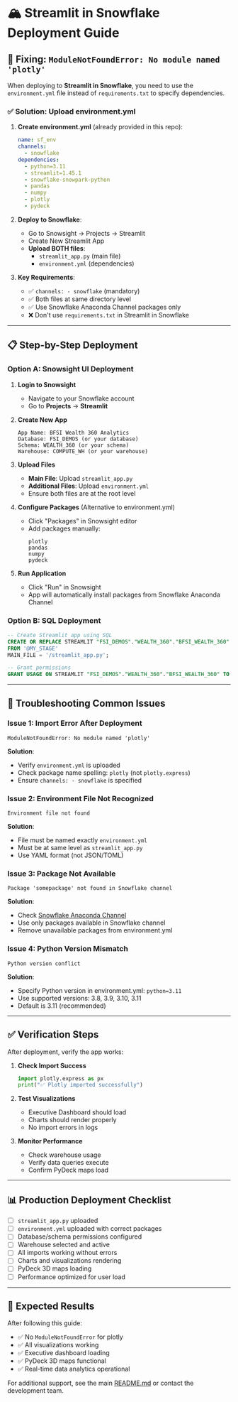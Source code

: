 # 🏔️ Streamlit in Snowflake Deployment Guide

## 🚨 Fixing: `ModuleNotFoundError: No module named 'plotly'`

When deploying to **Streamlit in Snowflake**, you need to use the `environment.yml` file instead of `requirements.txt` to specify dependencies.

### ✅ **Solution: Upload environment.yml**

1. **Create environment.yml** (already provided in this repo):
   ```yaml
   name: sf_env
   channels:
     - snowflake
   dependencies:
     - python=3.11
     - streamlit=1.45.1
     - snowflake-snowpark-python
     - pandas
     - numpy
     - plotly
     - pydeck
   ```

2. **Deploy to Snowflake**:
   - Go to Snowsight → Projects → Streamlit
   - Create New Streamlit App
   - **Upload BOTH files**:
     - `streamlit_app.py` (main file)
     - `environment.yml` (dependencies)

3. **Key Requirements**:
   - ✅ `channels: - snowflake` (mandatory)
   - ✅ Both files at same directory level
   - ✅ Use Snowflake Anaconda Channel packages only
   - ❌ Don't use `requirements.txt` in Streamlit in Snowflake

---

## 📋 **Step-by-Step Deployment**

### **Option A: Snowsight UI Deployment**

1. **Login to Snowsight**
   - Navigate to your Snowflake account
   - Go to **Projects** → **Streamlit**

2. **Create New App**
   ```
   App Name: BFSI Wealth 360 Analytics
   Database: FSI_DEMOS (or your database)
   Schema: WEALTH_360 (or your schema)
   Warehouse: COMPUTE_WH (or your warehouse)
   ```

3. **Upload Files**
   - **Main File**: Upload `streamlit_app.py`
   - **Additional Files**: Upload `environment.yml`
   - Ensure both files are at the root level

4. **Configure Packages** (Alternative to environment.yml)
   - Click "Packages" in Snowsight editor
   - Add packages manually:
     ```
     plotly
     pandas
     numpy
     pydeck
     ```

5. **Run Application**
   - Click "Run" in Snowsight
   - App will automatically install packages from Snowflake Anaconda Channel

### **Option B: SQL Deployment**

```sql
-- Create Streamlit app using SQL
CREATE OR REPLACE STREAMLIT "FSI_DEMOS"."WEALTH_360"."BFSI_WEALTH_360"
FROM '@MY_STAGE'
MAIN_FILE = '/streamlit_app.py';

-- Grant permissions
GRANT USAGE ON STREAMLIT "FSI_DEMOS"."WEALTH_360"."BFSI_WEALTH_360" TO ROLE YOUR_ROLE;
```

---

## 🔧 **Troubleshooting Common Issues**

### **Issue 1: Import Error After Deployment**
```
ModuleNotFoundError: No module named 'plotly'
```

**Solution**:
- Verify `environment.yml` is uploaded
- Check package name spelling: `plotly` (not `plotly.express`)
- Ensure `channels: - snowflake` is specified

### **Issue 2: Environment File Not Recognized**
```
Environment file not found
```

**Solution**:
- File must be named exactly `environment.yml`
- Must be at same level as `streamlit_app.py`
- Use YAML format (not JSON/TOML)

### **Issue 3: Package Not Available**
```
Package 'somepackage' not found in Snowflake channel
```

**Solution**:
- Check [Snowflake Anaconda Channel](https://repo.anaconda.com/pkgs/snowflake/)
- Use only packages available in Snowflake channel
- Remove unavailable packages from environment.yml

### **Issue 4: Python Version Mismatch**
```
Python version conflict
```

**Solution**:
- Specify Python version in environment.yml: `python=3.11`
- Use supported versions: 3.8, 3.9, 3.10, 3.11
- Default is 3.11 (recommended)

---

## ✅ **Verification Steps**

After deployment, verify the app works:

1. **Check Import Success**
   ```python
   import plotly.express as px
   print("✅ Plotly imported successfully")
   ```

2. **Test Visualizations**
   - Executive Dashboard should load
   - Charts should render properly
   - No import errors in logs

3. **Monitor Performance**
   - Check warehouse usage
   - Verify data queries execute
   - Confirm PyDeck maps load

---

## 📊 **Production Deployment Checklist**

- [ ] `streamlit_app.py` uploaded
- [ ] `environment.yml` uploaded with correct packages
- [ ] Database/schema permissions configured
- [ ] Warehouse selected and active
- [ ] All imports working without errors
- [ ] Charts and visualizations rendering
- [ ] PyDeck 3D maps loading
- [ ] Performance optimized for user load

---

## 🎯 **Expected Results**

After following this guide:
- ✅ No `ModuleNotFoundError` for plotly
- ✅ All visualizations working
- ✅ Executive dashboard loading
- ✅ PyDeck 3D maps functional
- ✅ Real-time data analytics operational

For additional support, see the main [README.md](README.md) or contact the development team.
